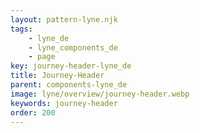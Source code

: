 ```yaml
---
layout: pattern-lyne.njk
tags: 
    - lyne_de
    - lyne_components_de
    - page
key: journey-header-lyne_de
title: Journey-Header
parent: components-lyne_de
image: lyne/overview/journey-header.webp
keywords: journey-header
order: 200
---
```

